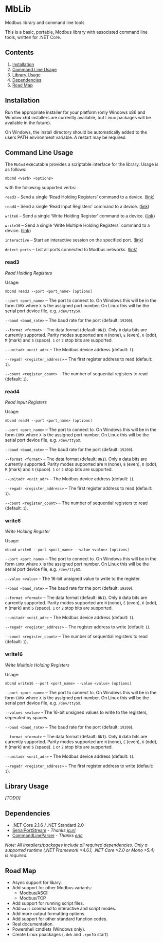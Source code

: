 # MbLib
Modbus library and command line tools

This is a basic, portable, Modbus library with associated command line tools, written for .NET Core.

## Contents
1. [Installation](#installation)
1. [Command Line Usage](#command-line-usage)
1. [Library Usage](#library-usage)
1. [Dependencies](#dependencies)
1. [Road Map](#road-map)

## Installation
Run the appropriate installer for your platform (only Windows x86 and Window x64 installers are currently available, but Linux packages will be available in the future).

On Windows, the install directory should be automatically added to the users PATH environment variable. A restart may be required.

## Command Line Usage
The `MbCmd` executable provides a scriptable interface for the library. Usage is as follows:

```
mbcmd <verb> <options>
```

with the following supported verbs:

`read3` – Send a single ‘Read Holding Registers’ command to a device. ([link](#read3))

`read4` – Send a single ‘Read Input Registers’ command to a device. ([link](#read4))

`write6` – Send a single ‘Write Holding Register’ command to a device. ([link](#write6))

`write16` – Send a single ‘Write Multiple Holding Registers` command to a device. ([link](#read16))

`interactive` – Start an interactive session on the specified port. ([link](#interactive))

`detect-ports` – List all ports connected to Modbus networks. ([link](#detect-ports))


### read3
*Read Holding Registers*

Usage:

```
mbcmd read3 --port <port_name> [options]
```

`--port <port_name>` – The port to connect to. On Windows this will be in the form `COMX` where `X` is the assigned port number. On Linux this will be the serial port device file, e.g. `/dev/ttySX`.

`--baud <baud_rate>` – The baud rate for the port (default: `19200`).

`--format <format>` – The data format (default: `8N1`). Only `8` data bits are currently supported. Parity modes supported are `N` (none), `E` (even), `O` (odd), `M` (mark) and `S` (space). `1` or `2` stop bits are supported.

`--unitadr <unit_adr>` – The Modbus device address (default: `1`).

`--regadr <register_address>` – The first register address to read (default: `1`).

`--count <register_count>` – The number of sequential registers to read (default: `1`).

### read4
*Read Input Registers*

Usage:

```
mbcmd read4 --port <port_name> [options]
```

`--port <port_name>` – The port to connect to. On Windows this will be in the form `COMX` where `X` is the assigned port number. On Linux this will be the serial port device file, e.g. `/dev/ttySX`.

`--baud <baud_rate>` – The baud rate for the port (default: `19200`).

`--format <format>` – The data format (default: `8N1`). Only `8` data bits are currently supported. Parity modes supported are `N` (none), `E` (even), `O` (odd), `M` (mark) and `S` (space). `1` or `2` stop bits are supported.

`--unitadr <unit_adr>` – The Modbus device address (default: `1`).

`--regadr <register_address>` – The first register address to read (default: `1`).

`--count <register_count>` – The number of sequential registers to read (default: `1`).

### write6
*Write Holding Register*

Usage:

```
mbcmd write6 --port <port_name> --value <value> [options]
```

`--port <port_name>` – The port to connect to. On Windows this will be in the form `COMX` where `X` is the assigned port number. On Linux this will be the serial port device file, e.g. `/dev/ttySX`.

`--value <value>` - The 16-bit unsigned value to write to the register.

`--baud <baud_rate>` – The baud rate for the port (default: `19200`).

`--format <format>` – The data format (default: `8N1`). Only `8` data bits are currently supported. Parity modes supported are `N` (none), `E` (even), `O` (odd), `M` (mark) and `S` (space). `1` or `2` stop bits are supported.

`--unitadr <unit_adr>` – The Modbus device address (default: `1`).

`--regadr <register_address>` – The register address to write (default: `1`).

`--count <register_count>` – The number of sequential registers to read (default: `1`).

### write16
*Write Multiple Holding Registers*

Usage:

```
mbcmd write16 --port <port_name> --value <value> [options]
```

`--port <port_name>` – The port to connect to. On Windows this will be in the form `COMX` where `X` is the assigned port number. On Linux this will be the serial port device file, e.g. `/dev/ttySX`.

`--values <value>` - The 16-bit unsigned values to write to the registers, seperated by spaces.

`--baud <baud_rate>` – The baud rate for the port (default: `19200`).

`--format <format>` – The data format (default: `8N1`). Only `8` data bits are currently supported. Parity modes supported are `N` (none), `E` (even), `O` (odd), `M` (mark) and `S` (space). `1` or `2` stop bits are supported.

`--unitadr <unit_adr>` – The Modbus device address (default: `1`).

`--regadr <register_address>` – The first register address to write (default: `1`).

## Library Usage
*[TODO]*

## Dependencies
* .NET Core 2.1.6 / .NET Standard 2.0
* [SerialPortStream](https://www.nuget.org/packages/SerialPortStream/) - *Thanks [jcurl](https://github.com/jcurl)*
* [CommandLineParser](https://www.nuget.org/packages/CommandLineParser/) - *Thanks [eric](https://github.com/ericnewton76)*

*Note: All installers/packages include all required dependencies. Only a supported runtime (.NET Framework >4.6.1, .NET Core >2.0 or Mono >5.4) is required.*

## Road Map
* Async support for libary.
* Add support for other Modbus variants:
  - Modbus/ASCII
  - Modbus/TCP
* Add support for running script files.
* Add `wait` command to interactive and script modes.
* Add more output formatting options.
* Add support for other standard function codes.
* Real documentation.
* Powershell cmdlets (Windows only).
* Create Linux paackages (`.deb` and `.rpm` to start)

